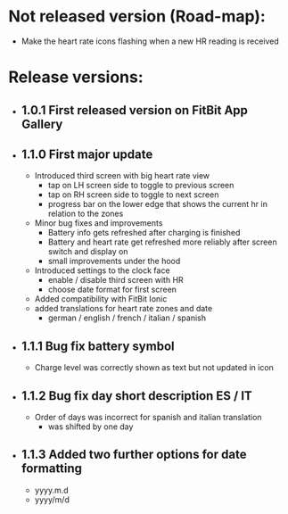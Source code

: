 # Not released version (Road-map):
- Make the heart rate icons flashing when a new HR reading is received

# Release versions:
- ## 1.0.1 First released version on FitBit App Gallery
- ## 1.1.0 First major update
  - Introduced third screen with big heart rate view
    - tap on LH screen side to toggle to previous screen
    - tap on RH screen side to toggle to next screen
    - progress bar on the lower edge that shows the current hr in relation to the zones
  - Minor bug fixes and improvements
    - Battery info gets refreshed after charging is finished
    - Battery and heart rate get refreshed more reliably after screen switch and display on
    - small improvements under the hood
  - Introduced settings to the clock face
    - enable / disable third screen with HR
    - choose date format for first screen
  - Added compatibility with FitBit Ionic
  - added translations for heart rate zones and date
    - german / english / french / italian / spanish
- ## 1.1.1 Bug fix battery symbol
  - Charge level was correctly shown as text but not updated in icon
- ## 1.1.2 Bug fix day short description ES / IT
  - Order of days was incorrect for spanish and italian translation
    - was shifted by one day
- ## 1.1.3 Added two further options for date formatting
  - yyyy.m.d
  - yyyy/m/d
